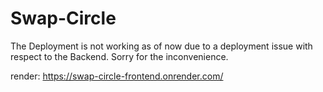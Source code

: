 # Swap-Circle

The Deployment is not working as of now due to a deployment issue with respect to the Backend. Sorry for the inconvenience.

render: https://swap-circle-frontend.onrender.com/
